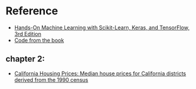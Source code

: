 # Reference
- [Hands-On Machine Learning with Scikit-Learn, Keras, and TensorFlow, 3rd Edition](https://www.oreilly.com/library/view/hands-on-machine-learning/9781098125967/)
- [Code from the book](https://github.com/ageron/handson-ml3)
## chapter 2: 
- [California Housing Prices: Median house prices for California districts derived from the 1990 census](https://www.kaggle.com/datasets/camnugent/california-housing-prices?resource=download)